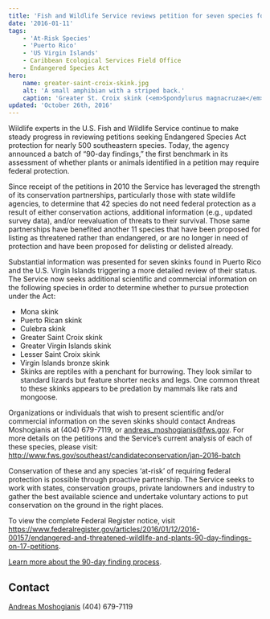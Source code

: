 ```yaml
---
title: 'Fish and Wildlife Service reviews petition for seven species found in Puerto Rico and U.S. Virgin Islands'
date: '2016-01-11'
tags:
    - 'At-Risk Species'
    - 'Puerto Rico'
    - 'US Virgin Islands'
    - Caribbean Ecological Services Field Office
    - Endangered Species Act
hero:
    name: greater-saint-croix-skink.jpg
    alt: 'A small amphibian with a striped back.'
    caption: 'Greater St. Croix skink (<em>Spondylurus magnacruzae</em>). <a href="http://www.biologicaldiversity.org/resourcespace/?c=358&k=6567902dc8">Photo</a> by A. J. Meier.'
updated: 'October 26th, 2016'
---
```


Wildlife experts in the U.S. Fish and Wildlife Service continue to make steady progress in reviewing petitions seeking  Endangered Species Act protection for nearly 500 southeastern species. Today, the agency announced a batch of “90-day findings,” the first benchmark in its assessment of whether plants or animals identified in a petition may require federal protection.

Since receipt of the petitions in 2010 the Service has leveraged the strength of its conservation partnerships, particularly those with state wildlife agencies, to determine that 42 species do not need federal protection as a result of either conservation actions, additional information (e.g., updated survey data), and/or reevaluation of threats to their survival. Those same partnerships have benefited another 11 species that have been proposed for listing as threatened rather than endangered, or are no longer in need of protection and have been proposed for delisting or delisted already.

Substantial information was presented for seven skinks found in Puerto Rico and the U.S. Virgin Islands triggering a more detailed review of their status. The Service now seeks additional scientific and commercial information on the following species in order to determine whether to pursue protection under the Act:

 - Mona skink
 - Puerto Rican skink
 - Culebra skink
 - Greater Saint Croix skink
 - Greater Virgin Islands skink
 - Lesser Saint Croix skink
 - Virgin Islands bronze skink
 - Skinks are reptiles with a penchant for burrowing. They look similar to standard lizards but feature shorter necks and legs. One common threat to these skinks appears to be predation by mammals like rats and mongoose.

Organizations or individuals that wish to present scientific and/or commercial information on the seven skinks should contact Andreas Moshogianis at (404) 679-7119, or andreas_moshogianis@fws.gov. For more details on the petitions and the Service’s current analysis of each of these species, please visit: http://www.fws.gov/southeast/candidateconservation/jan-2016-batch

Conservation of these and any species ‘at-risk’ of requiring federal protection is possible through proactive partnership. The Service seeks to work with states, conservation groups, private landowners and industry to gather the best available science and undertake voluntary actions to put conservation on the ground in the right places.

To view the complete Federal Register notice, visit https://www.federalregister.gov/articles/2016/01/12/2016-00157/endangered-and-threatened-wildlife-and-plants-90-day-findings-on-17-petitions.

[Learn more about the 90-day finding process](/endangered-species-act/90-day-finding/).

## Contact

[Andreas Moshogianis](andreas_moshogianis@fws.gov) (404) 679-7119
